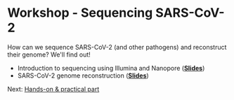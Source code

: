 # Workshop - Sequencing SARS-CoV-2

How can we sequence SARS-CoV-2 (and other pathogens) and reconstruct their genome? We'll find out!

* Introduction to sequencing using Illumina and Nanopore (__[Slides](https://docs.google.com/presentation/d/1siP5b2rP3w7CoH_JIp_F2VoCp08xmXgDcJAmFrRYI6c/edit?usp=sharing)__)
* SARS-CoV-2 genome reconstruction (__[Slides]()__)

Next: [Hands-on & practical part](hands-on.md)

